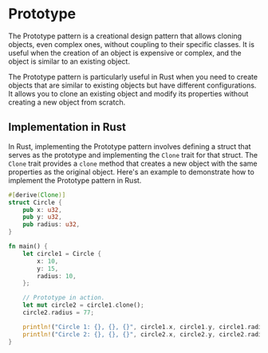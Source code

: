 # Prototype

The Prototype pattern is a creational design pattern that allows cloning objects, even complex ones, without coupling to their specific classes. It is useful when the creation of an object is expensive or complex, and the object is similar to an existing object.

The Prototype pattern is particularly useful in Rust when you need to create objects that are similar to existing objects but have different configurations. It allows you to clone an existing object and modify its properties without creating a new object from scratch.

## Implementation in Rust

In Rust, implementing the Prototype pattern involves defining a struct that serves as the prototype and implementing the `Clone` trait for that struct. The `Clone` trait provides a `clone` method that creates a new object with the same properties as the original object. Here's an example to demonstrate how to implement the Prototype pattern in Rust.

```rust
#[derive(Clone)]
struct Circle {
    pub x: u32,
    pub y: u32,
    pub radius: u32,
}

fn main() {
    let circle1 = Circle {
        x: 10,
        y: 15,
        radius: 10,
    };

    // Prototype in action.
    let mut circle2 = circle1.clone();
    circle2.radius = 77;

    println!("Circle 1: {}, {}, {}", circle1.x, circle1.y, circle1.radius);
    println!("Circle 2: {}, {}, {}", circle2.x, circle2.y, circle2.radius);
}

```
